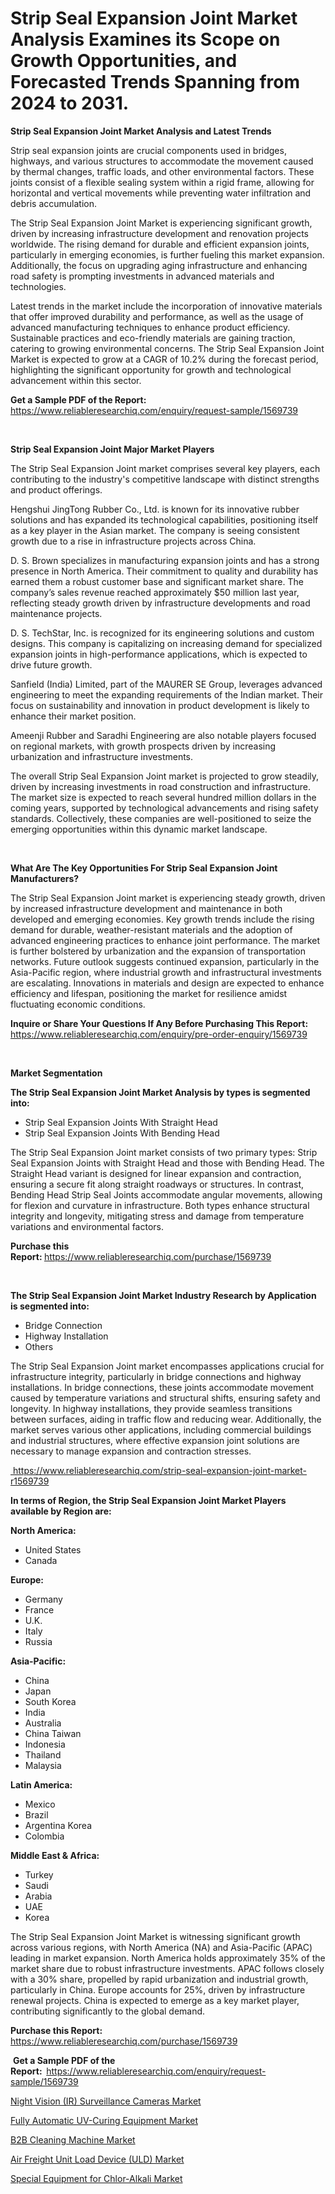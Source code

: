 <p><h1>Strip Seal Expansion Joint Market Analysis Examines its Scope on Growth Opportunities, and Forecasted Trends Spanning from 2024 to 2031.</h1></p><p><strong>Strip Seal Expansion Joint Market Analysis and Latest Trends</strong></p>
<p><p>Strip seal expansion joints are crucial components used in bridges, highways, and various structures to accommodate the movement caused by thermal changes, traffic loads, and other environmental factors. These joints consist of a flexible sealing system within a rigid frame, allowing for horizontal and vertical movements while preventing water infiltration and debris accumulation.</p><p>The Strip Seal Expansion Joint Market is experiencing significant growth, driven by increasing infrastructure development and renovation projects worldwide. The rising demand for durable and efficient expansion joints, particularly in emerging economies, is further fueling this market expansion. Additionally, the focus on upgrading aging infrastructure and enhancing road safety is prompting investments in advanced materials and technologies.</p><p>Latest trends in the market include the incorporation of innovative materials that offer improved durability and performance, as well as the usage of advanced manufacturing techniques to enhance product efficiency. Sustainable practices and eco-friendly materials are gaining traction, catering to growing environmental concerns. The Strip Seal Expansion Joint Market is expected to grow at a CAGR of 10.2% during the forecast period, highlighting the significant opportunity for growth and technological advancement within this sector.</p></p>
<p><strong>Get a Sample PDF of the Report:&nbsp;</strong> <a href="https://www.reliableresearchiq.com/enquiry/request-sample/1569739?utm_campaign=1742&utm_medium=2&utm_source=Github&utm_content=ia&utm_term=14102024&utm_id=strip-seal-expansion-joint">https://www.reliableresearchiq.com/enquiry/request-sample/1569739</a></p>
<p>&nbsp;</p>
<p><strong>Strip Seal Expansion Joint Major Market Players</strong></p>
<p><p>The Strip Seal Expansion Joint market comprises several key players, each contributing to the industry's competitive landscape with distinct strengths and product offerings.</p><p>Hengshui JingTong Rubber Co., Ltd. is known for its innovative rubber solutions and has expanded its technological capabilities, positioning itself as a key player in the Asian market. The company is seeing consistent growth due to a rise in infrastructure projects across China.</p><p>D. S. Brown specializes in manufacturing expansion joints and has a strong presence in North America. Their commitment to quality and durability has earned them a robust customer base and significant market share. The company’s sales revenue reached approximately $50 million last year, reflecting steady growth driven by infrastructure developments and road maintenance projects.</p><p>D. S. TechStar, Inc. is recognized for its engineering solutions and custom designs. This company is capitalizing on increasing demand for specialized expansion joints in high-performance applications, which is expected to drive future growth.</p><p>Sanfield (India) Limited, part of the MAURER SE Group, leverages advanced engineering to meet the expanding requirements of the Indian market. Their focus on sustainability and innovation in product development is likely to enhance their market position.</p><p>Ameenji Rubber and Saradhi Engineering are also notable players focused on regional markets, with growth prospects driven by increasing urbanization and infrastructure investments.</p><p>The overall Strip Seal Expansion Joint market is projected to grow steadily, driven by increasing investments in road construction and infrastructure. The market size is expected to reach several hundred million dollars in the coming years, supported by technological advancements and rising safety standards. Collectively, these companies are well-positioned to seize the emerging opportunities within this dynamic market landscape.</p></p>
<p>&nbsp;</p>
<p><strong>What Are The Key Opportunities For Strip Seal Expansion Joint Manufacturers?</strong></p>
<p><p>The Strip Seal Expansion Joint market is experiencing steady growth, driven by increased infrastructure development and maintenance in both developed and emerging economies. Key growth trends include the rising demand for durable, weather-resistant materials and the adoption of advanced engineering practices to enhance joint performance. The market is further bolstered by urbanization and the expansion of transportation networks. Future outlook suggests continued expansion, particularly in the Asia-Pacific region, where industrial growth and infrastructural investments are escalating. Innovations in materials and design are expected to enhance efficiency and lifespan, positioning the market for resilience amidst fluctuating economic conditions.</p></p>
<p><strong>Inquire or Share Your Questions If Any Before Purchasing This Report:</strong> <a href="https://www.reliableresearchiq.com/enquiry/pre-order-enquiry/1569739?utm_campaign=1742&utm_medium=2&utm_source=Github&utm_content=ia&utm_term=14102024&utm_id=strip-seal-expansion-joint">https://www.reliableresearchiq.com/enquiry/pre-order-enquiry/1569739</a></p>
<p>&nbsp;</p>
<p><strong>Market Segmentation</strong></p>
<p><strong>The Strip Seal Expansion Joint Market Analysis by types is segmented into:</strong></p>
<p><ul><li>Strip Seal Expansion Joints With Straight Head</li><li>Strip Seal Expansion Joints With Bending Head</li></ul></p>
<p><p>The Strip Seal Expansion Joint market consists of two primary types: Strip Seal Expansion Joints with Straight Head and those with Bending Head. The Straight Head variant is designed for linear expansion and contraction, ensuring a secure fit along straight roadways or structures. In contrast, Bending Head Strip Seal Joints accommodate angular movements, allowing for flexion and curvature in infrastructure. Both types enhance structural integrity and longevity, mitigating stress and damage from temperature variations and environmental factors.</p></p>
<p><strong>Purchase this Report:&nbsp;</strong><a href="https://www.reliableresearchiq.com/purchase/1569739?utm_campaign=1742&utm_medium=2&utm_source=Github&utm_content=ia&utm_term=14102024&utm_id=strip-seal-expansion-joint">https://www.reliableresearchiq.com/purchase/1569739</a></p>
<p>&nbsp;</p>
<p><strong>The Strip Seal Expansion Joint Market Industry Research by Application is segmented into:</strong></p>
<p><ul><li>Bridge Connection</li><li>Highway Installation</li><li>Others</li></ul></p>
<p><p>The Strip Seal Expansion Joint market encompasses applications crucial for infrastructure integrity, particularly in bridge connections and highway installations. In bridge connections, these joints accommodate movement caused by temperature variations and structural shifts, ensuring safety and longevity. In highway installations, they provide seamless transitions between surfaces, aiding in traffic flow and reducing wear. Additionally, the market serves various other applications, including commercial buildings and industrial structures, where effective expansion joint solutions are necessary to manage expansion and contraction stresses.</p></p>
<p><a href="https://www.reliableresearchiq.com/strip-seal-expansion-joint-market-r1569739?utm_campaign=1742&utm_medium=2&utm_source=Github&utm_content=ia&utm_term=14102024&utm_id=strip-seal-expansion-joint">&nbsp;https://www.reliableresearchiq.com/strip-seal-expansion-joint-market-r1569739</a></p>
<p><strong>In terms of Region, the Strip Seal Expansion Joint Market Players available by Region are:</strong></p>
<p>
    <p> <strong> North America: </strong>
        <ul>
            <li>United States</li>
            <li>Canada</li>
        </ul>
        </p> 
    <p> <strong> Europe: </strong>
        <ul>
            <li>Germany</li>
            <li>France</li>
            <li>U.K.</li>
            <li>Italy</li>
            <li>Russia</li>
        </ul>
        </p> 
    <p> <strong> Asia-Pacific: </strong>
        <ul>
            <li>China</li>
            <li>Japan</li>
            <li>South Korea</li>
            <li>India</li>
            <li>Australia</li>
            <li>China Taiwan</li>
            <li>Indonesia</li>
            <li>Thailand</li>
            <li>Malaysia</li>
        </ul>
        </p> 
    <p> <strong> Latin America: </strong>
        <ul>
            <li>Mexico</li>
            <li>Brazil</li>
            <li>Argentina Korea</li>
            <li>Colombia</li>
        </ul>
        </p> 
    <p> <strong> Middle East & Africa: </strong>
        <ul>
            <li>Turkey</li>
            <li>Saudi</li>
            <li>Arabia</li>
            <li>UAE</li>
            <li>Korea</li>
        </ul>
    </p>
    </p>
<p><p>The Strip Seal Expansion Joint Market is witnessing significant growth across various regions, with North America (NA) and Asia-Pacific (APAC) leading in market expansion. North America holds approximately 35% of the market share due to robust infrastructure investments. APAC follows closely with a 30% share, propelled by rapid urbanization and industrial growth, particularly in China. Europe accounts for 25%, driven by infrastructure renewal projects. China is expected to emerge as a key market player, contributing significantly to the global demand.</p></p>
<p><strong>Purchase this Report: </strong><a href="https://www.reliableresearchiq.com/purchase/1569739?utm_campaign=1742&utm_medium=2&utm_source=Github&utm_content=ia&utm_term=14102024&utm_id=strip-seal-expansion-joint">https://www.reliableresearchiq.com/purchase/1569739</a></p>
<p>&nbsp;<strong>Get a Sample PDF of the Report:&nbsp;&nbsp;</strong><a href="https://www.reliableresearchiq.com/enquiry/request-sample/1569739?utm_campaign=1742&utm_medium=2&utm_source=Github&utm_content=ia&utm_term=14102024&utm_id=strip-seal-expansion-joint">https://www.reliableresearchiq.com/enquiry/request-sample/1569739</a></p>
<p><strong></strong></p>
<p><p><a href="https://www.linkedin.com/pulse/emerging-technologies-reshaping-night-vision-ir-surveillance-tmtbf?trk=public_post_embed_feed-article-content&utm_campaign=1742&utm_medium=2&utm_source=Github&utm_content=ia&utm_term=14102024&utm_id=strip-seal-expansion-joint">Night Vision (IR) Surveillance Cameras Market</a></p><p><a href="https://www.linkedin.com/pulse/global-fully-automatic-uv-curing-equipment-market-sector2024-hq6kf?trk=public_post_embed_feed-article-content&utm_campaign=1742&utm_medium=2&utm_source=Github&utm_content=ia&utm_term=14102024&utm_id=strip-seal-expansion-joint">Fully Automatic UV-Curing Equipment Market</a></p><p><a href="https://www.linkedin.com/pulse/global-b2b-cleaning-machine-market-analysis-trends-forecasts-5cb4f?trk=public_post_embed_feed-article-content&utm_campaign=1742&utm_medium=2&utm_source=Github&utm_content=ia&utm_term=14102024&utm_id=strip-seal-expansion-joint">B2B Cleaning Machine Market</a></p><p><a href="https://www.linkedin.com/pulse/air-freight-unit-load-device-uld-market-overview-global-tmfhe?utm_campaign=1742&utm_medium=2&utm_source=Github&utm_content=ia&utm_term=14102024&utm_id=strip-seal-expansion-joint">Air Freight Unit Load Device (ULD) Market</a></p><p><a href="https://www.linkedin.com/pulse/special-equipment-chlor-alkali-market-ecosystem-competitive-4tose?utm_campaign=1742&utm_medium=2&utm_source=Github&utm_content=ia&utm_term=14102024&utm_id=strip-seal-expansion-joint">Special Equipment for Chlor-Alkali Market</a></p></p>